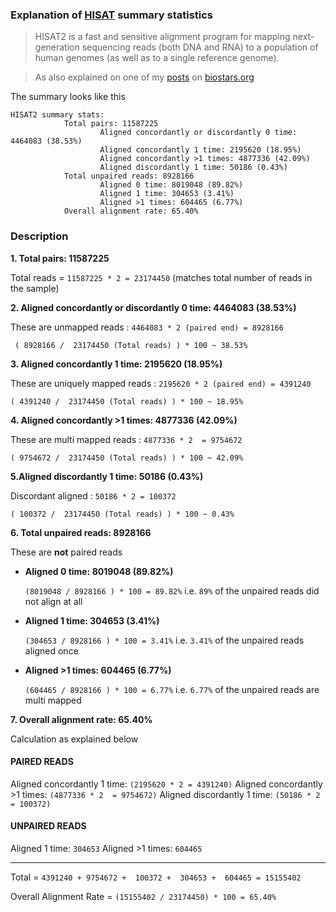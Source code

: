 
### Explanation of [HISAT](https://ccb.jhu.edu/software/hisat2/index.shtml) summary statistics 

> HISAT2 is a fast and sensitive alignment program for mapping next-generation sequencing reads (both DNA and RNA) to a population of human genomes (as well as to a single reference genome).

> As also explained on one of my [posts](https://www.biostars.org/p/313264/#313355
) on [biostars.org](www.biostars.org)

The summary looks like this

```
HISAT2 summary stats:
            Total pairs: 11587225
                    Aligned concordantly or discordantly 0 time: 4464083 (38.53%)
                    Aligned concordantly 1 time: 2195620 (18.95%)
                    Aligned concordantly >1 times: 4877336 (42.09%)
                    Aligned discordantly 1 time: 50186 (0.43%)
            Total unpaired reads: 8928166
                    Aligned 0 time: 8019048 (89.82%)
                    Aligned 1 time: 304653 (3.41%)
                    Aligned >1 times: 604465 (6.77%)
            Overall alignment rate: 65.40%

```

### Description


**1. Total pairs: 11587225** 

Total reads = `11587225 * 2 = 23174450` (matches total number of reads in the sample)


**2. Aligned concordantly or discordantly 0 time: 4464083 (38.53%)**

These are unmapped reads :  `4464083 * 2 (paired end) = 8928166`

  

     ( 8928166 /  23174450 (Total reads) ) * 100 ~ 38.53%

**3. Aligned concordantly 1 time: 2195620 (18.95%)**

These are uniquely mapped reads : `2195620 * 2 (paired end) = 4391240`

   

    ( 4391240 /  23174450 (Total reads) ) * 100 ~ 18.95%

**4. Aligned concordantly >1 times: 4877336 (42.09%)**

These are multi mapped reads : `4877336 * 2  = 9754672`

    ( 9754672 /  23174450 (Total reads) ) * 100 ~ 42.09%

**5.Aligned discordantly 1 time: 50186 (0.43%)**

Discordant aligned : `50186 * 2 = 100372`

    ( 100372 /  23174450 (Total reads) ) * 100 ~ 0.43%

**6. Total unpaired reads: 8928166**

These are **not** paired reads

 - **Aligned 0 time: 8019048 (89.82%)**

    `(8019048 / 8928166 ) * 100 = 89.82%`  i.e. `89%` of the unpaired reads did not align at all

 - **Aligned 1 time: 304653 (3.41%)** 

    `(304653 / 8928166 ) * 100 = 3.41%`  i.e. `3.41%` of the unpaired reads aligned once

 - **Aligned >1 times: 604465 (6.77%)**

    `(604465 / 8928166 ) * 100 = 6.77%`  i.e. `6.77%` of the unpaired reads are multi mapped


**7. Overall alignment rate: 65.40%**

Calculation as explained below

#### PAIRED READS

Aligned concordantly 1 time: `(2195620 * 2 = 4391240)`
Aligned concordantly >1 times: `(4877336 * 2  = 9754672)`
Aligned discordantly 1 time: `(50186 * 2 = 100372)`

#### UNPAIRED READS

Aligned 1 time: `304653`
Aligned >1 times: `604465`

----------

Total = `4391240 + 9754672 +  100372 +  304653 +  604465 = 15155402`
    
Overall Alignment Rate = `(15155402 / 23174450) * 100 = 65.40%`
